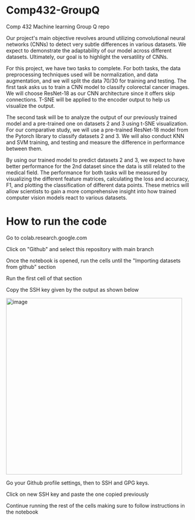 # Comp432-GroupQ
Comp 432 Machine learning Group Q repo

Our project's main objective revolves around utilizing convolutional neural networks (CNNs) to detect very subtle differences in various datasets. We expect to demonstrate the adaptability of our model across different datasets. Ultimately, our goal is to highlight the versatility of CNNs.

For this project, we have two tasks to complete. For both tasks, the data preprocessing techniques used will be normalization, and data augmentation, and we will split the data 70/30 for training and testing. The first task asks us to train a CNN model to classify colorectal cancer images. We will choose ResNet-18 as our CNN architecture since it offers skip connections. T-SNE will be applied to the encoder output to help us visualize the output.

The second task will be to analyze the output of our previously trained model and a pre-trained one on datasets 2 and 3 using t-SNE visualization. For our comparative study, we will use a pre-trained ResNet-18 model from the Pytorch library to classify datasets 2 and 3. We will also conduct KNN and SVM training, and testing and measure the difference in performance between them.

By using our trained model to predict datasets 2 and 3, we expect to have better performance for the 2nd dataset since the data is still related to the medical field. The performance for both tasks will be measured by visualizing the different feature matrices, calculating the loss and accuracy, F1, and plotting the classification of different data points. These metrics will allow scientists to gain a more comprehensive insight into how trained computer vision models react to various datasets.

# How to run the code
Go to colab.research.google.com

Click on "Github" and select this repository with main branch

Once the notebook is opened, run the cells until the "Importing datasets from github" section

Run the first cell of that section

Copy the SSH key given by the output as shown below

<img width="479" alt="image" src="https://github.com/jonq-q/Comp432-GroupQ/assets/93301833/8df432c6-ec0e-4a9f-9153-d133aa987efe">

Go your Github profile settings, then to SSH and GPG keys. 

Click on new SSH key and paste the one copied previously

Continue running the rest of the cells making sure to follow instructions in the notebook
